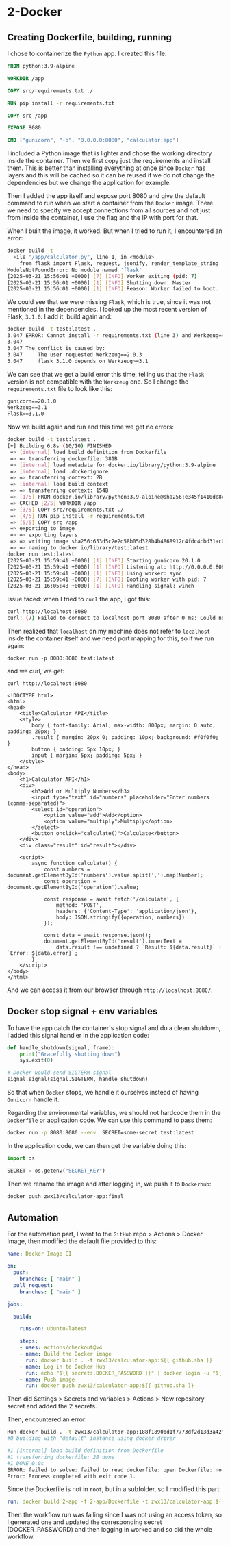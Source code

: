 # 2-Docker

## Creating Dockerfile, building, running
I chose to containerize the `Python` app. I created this file:

```Dockerfile
FROM python:3.9-alpine

WORKDIR /app

COPY src/requirements.txt ./

RUN pip install -r requirements.txt

COPY src /app

EXPOSE 8080

CMD ["gunicorn", "-b", "0.0.0.0:8080", "calculator:app"]
```

I included a Python image that is lighter and chose the working directory inside the container. Then we first copy just the requirements and install them. This is better than installing everything at once since `Docker` has layers and this will be cached so it can be reused if we do not change the dependencies but we change the application for example.

Then I added the app itself and expose port 8080 and give the default command to run when we start a container from the `Docker` image. There we need to specify we accept connections from all sources and not just from inside the container, I use the flag and the IP with port for that.

When I built the image, it worked. But when I tried to run it, I encountered an error:
```bash
docker build -t
  File "/app/calculator.py", line 1, in <module>
    from flask import Flask, request, jsonify, render_template_string
ModuleNotFoundError: No module named 'flask'
[2025-03-21 15:56:01 +0000] [7] [INFO] Worker exiting (pid: 7)
[2025-03-21 15:56:01 +0000] [1] [INFO] Shutting down: Master
[2025-03-21 15:56:01 +0000] [1] [INFO] Reason: Worker failed to boot.
```

We could see that we were missing `Flask`, which is true, since it was not mentioned in the dependencies. I looked up the most recent version of Flask, `3.1.0`. I add it, build again and:
```bash
docker build -t test:latest .
3.047 ERROR: Cannot install -r requirements.txt (line 3) and Werkzeug==2.0.3 because these package versions have conflicting dependencies.
3.047 
3.047 The conflict is caused by:
3.047     The user requested Werkzeug==2.0.3
3.047     flask 3.1.0 depends on Werkzeug>=3.1
```

We can see that we get a build error this time, telling us that the `Flask` version is not compatible with the `Werkzeug` one. So I change the `requirements.txt`    file to look like this:

```txt
gunicorn==20.1.0
Werkzeug==3.1
Flask==3.1.0
```

Now we build again and run and this time we get no errors:

```bash
docker build -t test:latest .
[+] Building 6.8s (10/10) FINISHED                                                                                                                                  docker:default
 => [internal] load build definition from Dockerfile                                                                                                                          0.0s
 => => transferring dockerfile: 381B                                                                                                                                          0.0s
 => [internal] load metadata for docker.io/library/python:3.9-alpine                                                                                                          0.7s
 => [internal] load .dockerignore                                                                                                                                             0.0s
 => => transferring context: 2B                                                                                                                                               0.0s
 => [internal] load build context                                                                                                                                             0.0s
 => => transferring context: 154B                                                                                                                                             0.0s
 => [1/5] FROM docker.io/library/python:3.9-alpine@sha256:e345f1410de8c8c40a0afac784deabce796a52f26965c41290a710d4fb47fabe                                                    0.0s
 => CACHED [2/5] WORKDIR /app                                                                                                                                                 0.0s
 => [3/5] COPY src/requirements.txt ./                                                                                                                                        0.1s
 => [4/5] RUN pip install -r requirements.txt                                                                                                                                 4.8s
 => [5/5] COPY src /app                                                                                                                                                       0.1s 
 => exporting to image                                                                                                                                                        1.0s 
 => => exporting layers                                                                                                                                                       0.9s 
 => => writing image sha256:653d5c2e2d58b05d328b4b4868912c4fdc4cbd31ac01af68e4c208b2b9d76818                                                                                  0.0s 
 => => naming to docker.io/library/test:latest                                                                                                                                0.0s 
docker run test:latest 
[2025-03-21 15:59:41 +0000] [1] [INFO] Starting gunicorn 20.1.0
[2025-03-21 15:59:41 +0000] [1] [INFO] Listening at: http://0.0.0.0:8080 (1)
[2025-03-21 15:59:41 +0000] [1] [INFO] Using worker: sync
[2025-03-21 15:59:41 +0000] [7] [INFO] Booting worker with pid: 7
[2025-03-21 16:05:48 +0000] [1] [INFO] Handling signal: winch
```

Issue faced: when I tried to `curl` the app, I got this:
```bash
curl http://localhost:8080
curl: (7) Failed to connect to localhost port 8080 after 0 ms: Could not connect to server
```

Then realized that `localhost` on my machine does not refer to `localhost` inside the container itself and we need port mapping for this, so if we run again:

```
docker run -p 8080:8080 test:latest
```

and we curl, we get:
```bash'
curl http://localhost:8080

<!DOCTYPE html>
<html>
<head>
    <title>Calculator API</title>
    <style>
        body { font-family: Arial; max-width: 800px; margin: 0 auto; padding: 20px; }
        .result { margin: 20px 0; padding: 10px; background: #f0f0f0; }
        button { padding: 5px 10px; }
        input { margin: 5px; padding: 5px; }
    </style>
</head>
<body>
    <h1>Calculator API</h1>
    <div>
        <h3>Add or Multiply Numbers</h3>
        <input type="text" id="numbers" placeholder="Enter numbers (comma-separated)">
        <select id="operation">
            <option value="add">Add</option>
            <option value="multiply">Multiply</option>
        </select>
        <button onclick="calculate()">Calculate</button>
    </div>
    <div class="result" id="result"></div>

    <script>
        async function calculate() {
            const numbers = document.getElementById('numbers').value.split(',').map(Number);
            const operation = document.getElementById('operation').value;
            
            const response = await fetch('/calculate', {
                method: 'POST',
                headers: {'Content-Type': 'application/json'},
                body: JSON.stringify({operation, numbers})
            });
            
            const data = await response.json();
            document.getElementById('result').innerText = 
                data.result !== undefined ? `Result: ${data.result}` : `Error: ${data.error}`;
        }
    </script>
</body>
</html>
```

And we can access it from our browser through `http://localhost:8080/`.

## Docker stop signal + env variables

To have the app catch the container's stop signal and do a clean shutdown, I added this signal handler in the application code:

```python
def handle_shutdown(signal, frame):
    print("Gracefully shutting down")
    sys.exit(0)

# Docker would send SIGTERM signal
signal.signal(signal.SIGTERM, handle_shutdown)
```

So that when `Docker` stops, we handle it ourselves instead of having `Gunicorn` handle it.

Regarding the environmental variables, we should not hardcode them in the `Dockerfile` or application code. We can use this command to pass them:
```bash
docker run -p 8080:8080 --env  SECRET=some-secret test:latest
```

In the application code, we can then get the variable doing this:
```python
import os

SECRET = os.getenv("SECRET_KEY")
```
Then we rename the image and after logging in, we push it to `Dockerhub`:
```bash
docker push zwx13/calculator-app:final
```

## Automation

For the automation part, I went to the `GitHub` repo > Actions > Docker Image, then modified the default file provided to this:

```yaml
name: Docker Image CI

on:
  push:
    branches: [ "main" ]
  pull_request:
    branches: [ "main" ]

jobs:

  build:

    runs-on: ubuntu-latest

    steps:
    - uses: actions/checkout@v4
    - name: Build the Docker image
      run: docker build . -t zwx13/calculator-app:${{ github.sha }}
    - name: Log in to Docker Hub
      run: echo "${{ secrets.DOCKER_PASSWORD }}" | docker login -u "${{ secrets.DOCKER_USERNAME }}" --password-stdin
    - name: Push image
      run: docker push zwx13/calculator-app:${{ github.sha }}
```

Then did Settings > Secrets and variables > Actions > New repository secret and added the 2 secrets.

Then, encountered an error:
```bash
Run docker build . -t zwx13/calculator-app:188f1890bd1f7773df2d13d3a42f2d5338a5153e
#0 building with "default" instance using docker driver

#1 [internal] load build definition from Dockerfile
#1 transferring dockerfile: 2B done
#1 DONE 0.0s
ERROR: failed to solve: failed to read dockerfile: open Dockerfile: no such file or directory
Error: Process completed with exit code 1.
```

Since the Dockerfile is not in `root`, but in a subfolder, so I modified this part:
```yaml
run: docker build 2-app -f 2-app/Dockerfile -t zwx13/calculator-app:${{ github.sha }}
```

Then the workflow run was failing since I was not using an access token, so I generated one and updated the corresponding secret (DOCKER_PASSWORD) and then logging in worked and so did the whole workflow.
